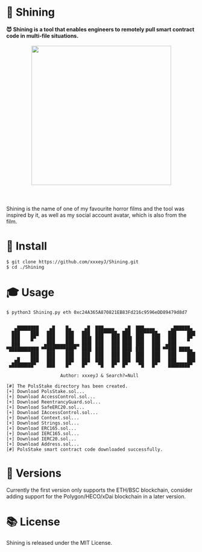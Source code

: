 # 👑 Shining

#### 😈 Shining is a tool that enables engineers to remotely pull smart contract code in multi-file situations.

<div align="center">
<img src="https://avatars.githubusercontent.com/u/69717362" style="margin: 0 auto 40px;" width="370" />
</div>   

Shining is the name of one of my favourite horror films and the tool was inspired by it, as well as my social account avatar, which is also from the film.

# 💜 Install

```Shell
$ git clone https://github.com/xxxeyJ/Shining.git
$ cd ./Shining
```

# 🎓 Usage

```
$ python3 Shining.py eth 0xc24A365A870821EB83Fd216c9596eDD89479d8d7


   ▄████████    ▄█    █▄     ▄█  ███▄▄▄▄    ▄█  ███▄▄▄▄      ▄██████▄
  ███    ███   ███    ███   ███  ███▀▀▀██▄ ███  ███▀▀▀██▄   ███    ███
  ███    █▀    ███    ███   ███▌ ███   ███ ███▌ ███   ███   ███    █▀
  ███         ▄███▄▄▄▄███▄▄ ███▌ ███   ███ ███▌ ███   ███  ▄███
▀███████████ ▀▀███▀▀▀▀███▀  ███▌ ███   ███ ███▌ ███   ███ ▀▀███ ████▄
         ███   ███    ███   ███  ███   ███ ███  ███   ███   ███    ███
   ▄█    ███   ███    ███   ███  ███   ███ ███  ███   ███   ███    ███
 ▄████████▀    ███    █▀    █▀    ▀█   █▀  █▀    ▀█   █▀    ████████▀

                    Author: xxxeyJ & Search?=Null

[#] The PolsStake directory has been created.
[+] Download PolsStake.sol...
[+] Download AccessControl.sol...
[+] Download ReentrancyGuard.sol...
[+] Download SafeERC20.sol...
[+] Download IAccessControl.sol...
[+] Download Context.sol...
[+] Download Strings.sol...
[+] Download ERC165.sol...
[+] Download IERC165.sol...
[+] Download IERC20.sol...
[+] Download Address.sol...
[#] PolsStake smart contract code downloaded successfully.
```

# 🌴 Versions

Currently the first version only supports the ETH/BSC blockchain, consider adding support for the Polygon/HECO/xDai blockchain in a later version.

# 📚 License

Shining is released under the MIT License.
